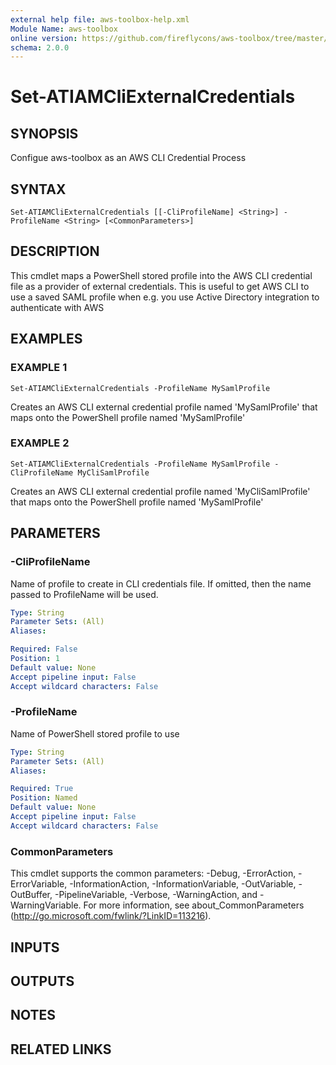 ```yaml
---
external help file: aws-toolbox-help.xml
Module Name: aws-toolbox
online version: https://github.com/fireflycons/aws-toolbox/tree/master/docs/en-US/Set-ATCFNStackProtectionPolicy.md
schema: 2.0.0
---
```


# Set-ATIAMCliExternalCredentials

## SYNOPSIS
Configue aws-toolbox as an AWS CLI Credential Process

## SYNTAX

```
Set-ATIAMCliExternalCredentials [[-CliProfileName] <String>] -ProfileName <String> [<CommonParameters>]
```

## DESCRIPTION
This cmdlet maps a PowerShell stored profile into the AWS CLI credential file
as a provider of external credentials.
This is useful to get AWS CLI to use a
saved SAML profile when e.g.
you use Active Directory integration to authenticate
with AWS

## EXAMPLES

### EXAMPLE 1
```
Set-ATIAMCliExternalCredentials -ProfileName MySamlProfile
```

Creates an AWS CLI external credential profile named 'MySamlProfile' that maps onto the PowerShell profile named 'MySamlProfile'

### EXAMPLE 2
```
Set-ATIAMCliExternalCredentials -ProfileName MySamlProfile -CliProfileName MyCliSamlProfile
```

Creates an AWS CLI external credential profile named 'MyCliSamlProfile' that maps onto the PowerShell profile named 'MySamlProfile'

## PARAMETERS

### -CliProfileName
Name of profile to create in CLI credentials file.
If omitted, then the name
passed to ProfileName will be used.

```yaml
Type: String
Parameter Sets: (All)
Aliases:

Required: False
Position: 1
Default value: None
Accept pipeline input: False
Accept wildcard characters: False
```

### -ProfileName
Name of PowerShell stored profile to use

```yaml
Type: String
Parameter Sets: (All)
Aliases:

Required: True
Position: Named
Default value: None
Accept pipeline input: False
Accept wildcard characters: False
```

### CommonParameters
This cmdlet supports the common parameters: -Debug, -ErrorAction, -ErrorVariable, -InformationAction, -InformationVariable, -OutVariable, -OutBuffer, -PipelineVariable, -Verbose, -WarningAction, and -WarningVariable.
For more information, see about_CommonParameters (http://go.microsoft.com/fwlink/?LinkID=113216).

## INPUTS

## OUTPUTS

## NOTES

## RELATED LINKS
